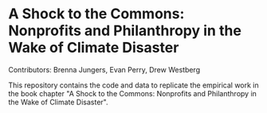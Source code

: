 # A Shock to the Commons: Nonprofits and Philanthropy in the Wake of Climate Disaster

Contributors: Brenna Jungers, Evan Perry, Drew Westberg


This repository contains the code and data to replicate the empirical work in the book chapter "A Shock to the Commons: Nonprofits and Philanthropy in the Wake of Climate Disaster".


